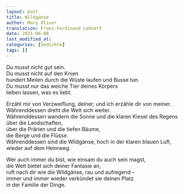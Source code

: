 ```yaml
---
layout: post
title: Wildgänse
author: Mary Oliver
translation: Franz-Ferdinand Lehnert
date: 2021-06-08
last_modified_at:
categories: [Gedichte]
tags: []
---
```


Du musst nicht gut sein.  
Du musst nicht auf den Knien  
hundert Meilen durch die Wüste laufen und Busse tun.  
Du musst nur das weiche Tier deines Körpers  
lieben lassen, was es liebt.

Erzähl mir von Verzweiflung, deiner, und ich erzähle dir von meiner.  
Währenddessen dreht die Welt sich weiter.  
Währenddessen wandern die Sonne und die klaren Kiesel des Regens  
über die Landschaften,  
über die Prärien und die tiefen Bäume,  
die Berge und die Flüsse.  
Währenddessen sind die Wildgänse, hoch in der klaren blauen Luft,  
wieder auf dem Heimweg.

Wer auch immer du bist, wie einsam du auch sein magst,  
die Welt bietet sich deiner Fantasie an,  
ruft nach dir wie die Wildgänse, rau und aufregend –  
immer und immer wieder verkündet sie deinen Platz  
in der Familie der Dinge.
